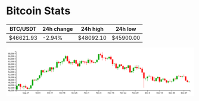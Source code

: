 # Bitcoin Stats

BTC/USDT|24h change|24h high|24h low|
|---|---|---|---|
|$46621.93|-2.94%|$48092.10|$45900.00|

<img src="./chart.svg">
